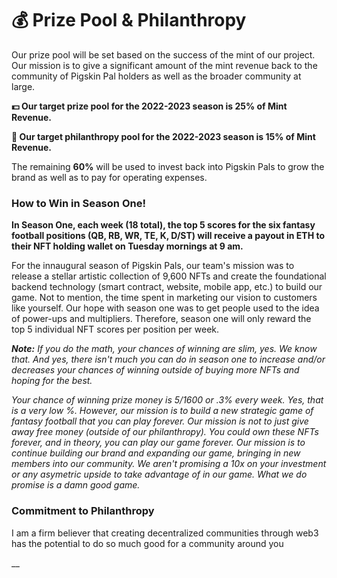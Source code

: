 # 💰 Prize Pool & Philanthropy

Our prize pool will be set based on the success of the mint of our project. Our mission is to give a significant amount of the mint revenue back to the community of Pigskin Pal holders as well as the broader community at large.&#x20;

**💵  Our target prize pool for the 2022-2023 season is 25% of Mint Revenue.**&#x20;

**🏈  Our target philanthropy pool for the 2022-2023 season is 15% of Mint Revenue.**

The remaining **60%** will be used to invest back into Pigskin Pals to grow the brand as well as to pay for operating expenses.&#x20;

### How to Win in Season One!

**In Season One, each week (18 total), the top 5 scores for the six fantasy football positions (QB, RB, WR, TE, K, D/ST) will receive a payout in ETH to their NFT holding wallet on Tuesday mornings at 9 am.**

For the innaugural season of Pigskin Pals, our team's mission was to release a stellar artistic collection of 9,600 NFTs and create the foundational backend technology (smart contract, website,  mobile app, etc.) to build our game. Not to mention, the time spent in marketing our vision to customers like yourself. Our hope with season one was to get people used to the idea of power-ups and multipliers. Therefore, season one will only reward the top 5 individual NFT scores per position per week.

_**Note:** If you do the math, your chances of winning are slim, yes. We know that. And yes, there isn't much you can do in season one to increase and/or decreases your chances of winning outside of buying more NFTs and hoping for the best._&#x20;

_Your chance of winning prize money is 5/1600 or .3% every week. Yes, that is a very low %. However, our mission is to build a new strategic game of fantasy football that you can play forever. Our mission is not to just give away free money (outside of our philanthropy). You could own these NFTs forever, and in theory, you can play our game forever. Our mission is to continue building our brand and expanding our game, bringing in new members into our community. We aren't promising a 10x on your investment or any asymetric upside to take advantage of in our game. What we do promise is a damn good game._

### Commitment to Philanthropy

I am a firm believer that creating decentralized communities through web3 has the potential to do so much good for a community around you

__
